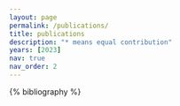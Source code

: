 ```yaml
---
layout: page
permalink: /publications/
title: publications
description: "* means equal contribution"
years: [2023]
nav: true
nav_order: 2
---
```


<!-- _pages/publications.md -->
<div class="publications">

{% bibliography %}

</div>
